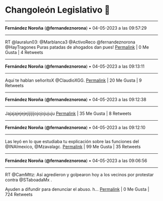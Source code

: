 # Changoleón Legislativo 🙈
*****
**Fernández Noroña** (**@fernandeznorona**) • 04-05-2023 a las 09:57:29
*****
RT @lauralun03: @Marblanca3 @ActivoReco @fernandeznorona @HayTragones Puras patadas de ahogados dan pues!
[Permalink](https://twitter.com/fernandeznorona/status/1654183478244659211) | 0 Me Gusta | 4 Retweets
*****
**Fernández Noroña** (**@fernandeznorona**) • 04-05-2023 a las 09:13:11
*****
Aquí te hablan señoritoX @ClaudioXGG.
[Permalink](https://twitter.com/fernandeznorona/status/1654172329906143254) | 20 Me Gusta | 9 Retweets
*****
**Fernández Noroña** (**@fernandeznorona**) • 04-05-2023 a las 09:12:38
*****
Jajajajejejejijijijojojojujuju
[Permalink](https://twitter.com/fernandeznorona/status/1654172195029909506) | 35 Me Gusta | 8 Retweets
*****
**Fernández Noroña** (**@fernandeznorona**) • 04-05-2023 a las 09:12:10
*****
Las leyó en lo que estudiaba tu explicación sobre las funciones del @INAImexico, @Mzavalagc.
[Permalink](https://twitter.com/fernandeznorona/status/1654172074053599248) | 99 Me Gusta | 35 Retweets
*****
**Fernández Noroña** (**@fernandeznorona**) • 04-05-2023 a las 09:06:56
*****
RT @CamMttz: Así agredieron y golpearon hoy a los vecinos por protestar contra @STaboadaMx . 


Ayuden a difundir para denunciar el abuso. h…
[Permalink](https://twitter.com/fernandeznorona/status/1654170757746900992) | 0 Me Gusta | 724 Retweets